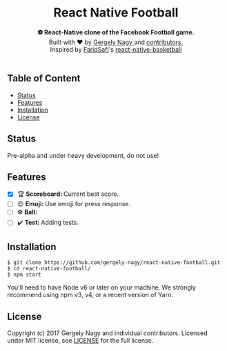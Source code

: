 <h1 align="center">React Native Football</h1>

<div align="center">
  <strong>⚽ React-Native clone of the Facebook Football game.</strong>
</div>

<div align="center">
    Built with ❤︎ by <a href="https://www.linkedin.com/in/gergely-nagy-9a8198117/">Gergely Nagy </a> and <a href="https://github.com/gergely-nagy/react-native-football/graphs/contributors"> contributors. </a>
</div>

<div align="center">
    Inspired by <a href="https://github.com/FaridSafi">FaridSafi</a>'s <a href="https://github.com/FaridSafi/react-native-basketball"> react-native-basketball</a>
</div>

<br />

## Table of Content
- [Status](#status)
- [Features](#features)
- [Installation](#installation)
- [License](#license)


## Status
Pre-alpha and under heavy development, do not use!


## Features
- [x] 🏆 <strong>Scoreboard: </strong> Current best score.
- [ ] 😍 <strong>Emoji: </strong> Use emoji for press response.
- [ ] ⚽ <strong>Ball: </strong>
- [ ] ✔️ <strong>Test: </strong> Adding tests.

## Installation

```
$ git clone https://github.com/gergely-nagy/react-native-football.git
$ cd react-native-football/
$ npm start
```

You'll need to have Node v6 or later on your machine. We strongly recommend using npm v3, v4, or a recent version of Yarn.

## License

Copyright (c) 2017 Gergely Nagy and individual contributors. Licensed under MIT license, see [LICENSE](LICENSE) for the full license.
